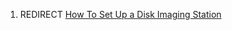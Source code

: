 1.  REDIRECT [How To Set Up a Disk Imaging
    Station](How_To_Set_Up_a_Disk_Imaging_Station "wikilink")